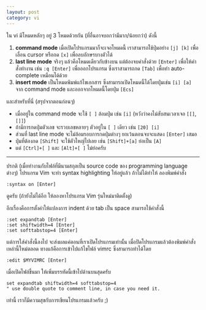 ```yaml
---
layout: post
category: vi
---
```


ใน vi มีโหมดหลักๆ อยู่ 3 โหมดด้วยกัน (ที่อื่นอาจบอกว่ามีมาก/น้อยกว่า) ดังนี้

1. **command mode** เมื่อเปิดโปรแกรมมาก็จะเจอโหมดนี้ เราสามารถใช้ปุ่มอย่าง `[j] [k]` เพื่อเลื่อน cursor หรือกด `[x]` เพื่อลบอักษรบางตัวได้
2. **last line mode** จริงๆ แล้วคือโหมดเดียวกับข้างบน แต่ต้องจบคำสั่งด้วย `[Enter]` เพื่อให้คำสั่งทำงาน เช่น `:q [Enter]` เพื่อออกโปรแกรม ซึ่งเราสามารถกด `[Tab]` เพื่อทำ auto-complete เหมือนได้ด้วย
3. **insert mode** เป็นโหมดพิมพ์แก้ไขเอกสาร ซึ่งสามารถเปิดโหมดนี้ได้โดยปุ่มเช่น `[i] [a]` จาก command mode และออกจากโหมดนี้โดยปุ่ม `[Ecs]`

และสำหรับที่นี่ (สรุปจากตอนก่อนๆ)

- เมื่ออยู่ใน command mode จะใช้ `[ ]` ล้อมปุ่ม เช่น `[i]` (หวังว่าคงไม่สับสนเวลาเจอ `[[]`, `[]]`)
- ถ้ามีการกดปุ่มตัวเลข จะรวบเลขหลายๆ ตัวอยู่ใน `[ ]` เดียว เช่น `[20] [i]`
- ส่วนที่ last line mode จะไม่ล้อมรอบการกดปุ่มต่างๆ ยกเว้นตอนจบจะแสดง `[Enter]` เสมอ
- ปุ่มที่ต้องกด `[Shift]` จะใช้ตัวใหญ่ไปเลย เช่น `[Shift]+[a]` ย่อเป็น `[A]`
- แต่ `[Ctrl]+[ ]` และ `[Alt]+[ ]` ไม่ย่อครับ

---

ปรกติ (เมื่อทำงานกับไฟล์ที่มีนามสกุลเป็น source code ของ programming language ต่างๆ) โปรแกรม Vim จะทำ syntax highlighting ให้อยู่แล้ว ถ้าไม่ได้ทำให้ ลองพิมพ์คำสั่ง

    :syntax on [Enter]

ดูครับ (ถ้ายังไม่ได้อีก ให้ลองหาโปรแกรม Vim รุ่นใหม่มาติดตั้งดู)

อีกเรื่องคือการตั้งค่าให้แปลงการ indent ด้วย tab เป็น space สามารถใช้คำสั่งนี้

    :set expandtab [Enter]
    :set shiftwidth=4 [Enter]
    :set softtabstop=4 [Enter]

แต่การใส่คำสั่งนี้ลงไป จะส่งผลแค่ตอนที่เราเปิดโปรแกรมเท่านั้น เมื่อปิดโปรแกรมแล้วต้องพิมพ์คำสั่งเหล่านี้ใหม่ตลอด  ทางแก้คือการเข้าไปแก้ไขไฟล์ vimrc ซึ่งสามารถทำได้โดย

    :edit $MYVIMRC [Enter]

เมื่อเปิดไฟล์ขึ้นมา ให้เพิ่มบรรทัดนี้เข้าไปด้านบนสุดครับ

    set expandtab shiftwidth=4 softtabstop=4
    " use double quote to comment line, in case you need it.

เท่านี้ เราก็มีความสุขกับการเขียนโปรแกรมแล้วครับ ;)

